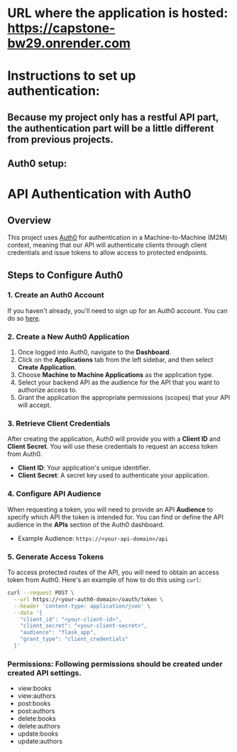 # URL where the application is hosted: https://capstone-bw29.onrender.com
# Instructions to set up authentication:
## Because my project only has a restful API part, the authentication part will be a little different from previous projects.
## Auth0 setup:
# API Authentication with Auth0

## Overview

This project uses [Auth0](https://auth0.com) for authentication in a Machine-to-Machine (M2M) context, meaning that our API will authenticate clients through client credentials and issue tokens to allow access to protected endpoints. 

## Steps to Configure Auth0

### 1. Create an Auth0 Account

If you haven't already, you'll need to sign up for an Auth0 account. You can do so [here](https://auth0.com/signup). 

### 2. Create a New Auth0 Application

1. Once logged into Auth0, navigate to the **Dashboard**.
2. Click on the **Applications** tab from the left sidebar, and then select **Create Application**.
3. Choose **Machine to Machine Applications** as the application type.
4. Select your backend API as the audience for the API that you want to authorize access to.
5. Grant the application the appropriate permissions (scopes) that your API will accept.

### 3. Retrieve Client Credentials

After creating the application, Auth0 will provide you with a **Client ID** and **Client Secret**. You will use these credentials to request an access token from Auth0.

- **Client ID**: Your application's unique identifier.
- **Client Secret**: A secret key used to authenticate your application.

### 4. Configure API Audience
When requesting a token, you will need to provide an API **Audience** to specify which API the token is intended for. You can find or define the API audience in the **APIs** section of the Auth0 dashboard.

- Example Audience: `https://<your-api-domain>/api`



### 5. Generate Access Tokens

To access protected routes of the API, you will need to obtain an access token from Auth0. Here's an example of how to do this using `curl`:

```bash
curl --request POST \
  --url https://<your-auth0-domain>/oauth/token \
  --header 'content-type: application/json' \
  --data '{
    "client_id": "<your-client-id>",
    "client_secret": "<your-client-secret>",
    "audience": "flask_app",
    "grant_type": "client_credentials"
  }'
```

### Permissions: Following permissions should be created under created API settings.
- view:books
- view:authors
- post:books
- post:authors
- delete:books
- delete:authors
- update:books
- update:authors
